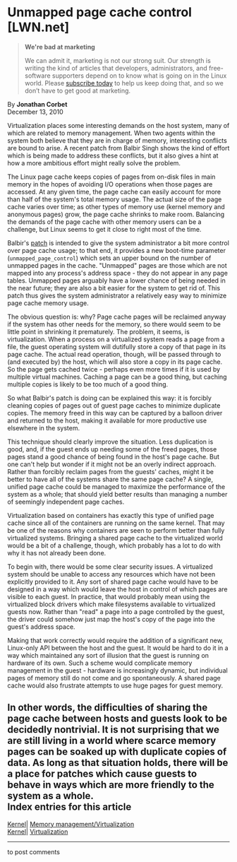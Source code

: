 # Unmapped page cache control [LWN.net]

> **We're bad at marketing**
> 
> We can admit it, marketing is not our strong suit. Our strength is writing the kind of articles that developers, administrators, and free-software supporters depend on to know what is going on in the Linux world. Please [subscribe today](/Promo/nsn-bad/subscribe) to help us keep doing that, and so we don’t have to get good at marketing. 

By **Jonathan Corbet**  
December 13, 2010 

Virtualization places some interesting demands on the host system, many of which are related to memory management. When two agents within the system both believe that they are in charge of memory, interesting conflicts are bound to arise. A recent patch from Balbir Singh shows the kind of effort which is being made to address these conflicts, but it also gives a hint at how a more ambitious effort might really solve the problem. 

The Linux page cache keeps copies of pages from on-disk files in main memory in the hopes of avoiding I/O operations when those pages are accessed. At any given time, the page cache can easily account for more than half of the system's total memory usage. The actual size of the page cache varies over time; as other types of memory use (kernel memory and anonymous pages) grow, the page cache shrinks to make room. Balancing the demands of the page cache with other memory users can be a challenge, but Linux seems to get it close to right most of the time. 

Balbir's [patch](/Articles/419564/) is intended to give the system administrator a bit more control over page cache usage; to that end, it provides a new boot-time parameter (`unmapped_page_control`) which sets an upper bound on the number of unmapped pages in the cache. "Unmapped" pages are those which are not mapped into any process's address space - they do not appear in any page tables. Unmapped pages arguably have a lower chance of being needed in the near future; they are also a bit easier for the system to get rid of. This patch thus gives the system administrator a relatively easy way to minimize page cache memory usage. 

The obvious question is: why? Page cache pages will be reclaimed anyway if the system has other needs for the memory, so there would seem to be little point in shrinking it prematurely. The problem, it seems, is virtualization. When a process on a virtualized system reads a page from a file, the guest operating system will dutifully store a copy of that page in its page cache. The actual read operation, though, will be passed through to (and executed by) the host, which will also store a copy in its page cache. So the page gets cached twice - perhaps even more times if it is used by multiple virtual machines. Caching a page can be a good thing, but caching multiple copies is likely to be too much of a good thing. 

So what Balbir's patch is doing can be explained this way: it is forcibly cleaning copies of pages out of guest page caches to minimize duplicate copies. The memory freed in this way can be captured by a balloon driver and returned to the host, making it available for more productive use elsewhere in the system. 

This technique should clearly improve the situation. Less duplication is good, and, if the guest ends up needing some of the freed pages, those pages stand a good chance of being found in the host's page cache. But one can't help but wonder if it might not be an overly indirect approach. Rather than forcibly reclaim pages from the guests' caches, might it be better to have all of the systems share the same page cache? A single, unified page cache could be managed to maximize the performance of the system as a whole; that should yield better results than managing a number of seemingly independent page caches. 

Virtualization based on containers has exactly this type of unified page cache since all of the containers are running on the same kernel. That may be one of the reasons why containers are seen to perform better than fully virtualized systems. Bringing a shared page cache to the virtualized world would be a bit of a challenge, though, which probably has a lot to do with why it has not already been done. 

To begin with, there would be some clear security issues. A virtualized system should be unable to access any resources which have not been explicitly provided to it. Any sort of shared page cache would have to be designed in a way which would leave the host in control of which pages are visible to each guest. In practice, that would probably mean using the virtualized block drivers which make filesystems available to virtualized guests now. Rather than "read" a page into a page controlled by the guest, the driver could somehow just map the host's copy of the page into the guest's address space. 

Making that work correctly would require the addition of a significant new, Linux-only API between the host and the guest. It would be hard to do it in a way which maintained any sort of illusion that the guest is running on hardware of its own. Such a scheme would complicate memory management in the guest - hardware is increasingly dynamic, but individual pages of memory still do not come and go spontaneously. A shared page cache would also frustrate attempts to use huge pages for guest memory. 

In other words, the difficulties of sharing the page cache between hosts and guests look to be decidedly nontrivial. It is not surprising that we are still living in a world where scarce memory pages can be soaked up with duplicate copies of data. As long as that situation holds, there will be a place for patches which cause guests to behave in ways which are more friendly to the system as a whole.  
Index entries for this article  
---  
[Kernel](/Kernel/Index)| [Memory management/Virtualization](/Kernel/Index#Memory_management-Virtualization)  
[Kernel](/Kernel/Index)| [Virtualization](/Kernel/Index#Virtualization)  
  


* * *

to post comments 
